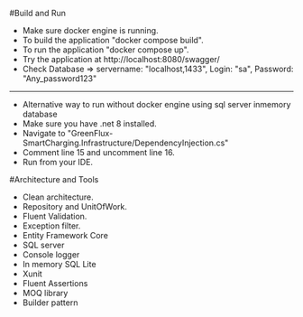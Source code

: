 #Build and Run
- Make sure docker engine is running.
- To build the application "docker compose build".
- To run the application "docker compose up".
- Try the application at http://localhost:8080/swagger/
- Check Database => servername: "localhost,1433", Login: "sa", Password: "Any_password123"
- ---------------------------------------------
- Alternative way to run without docker engine using sql server inmemory database
- Make sure you have .net 8 installed. 
- Navigate to "GreenFlux-SmartCharging.Infrastructure/DependencyInjection.cs"
- Comment line 15 and uncomment line 16.
- Run from your IDE.



#Architecture and Tools
- Clean architecture.
- Repository and UnitOfWork. 
- Fluent Validation.
- Exception filter.
- Entity Framework Core
- SQL server
- Console logger 
- In memory SQL Lite 
- Xunit 
- Fluent Assertions 
- MOQ library 
- Builder pattern 


